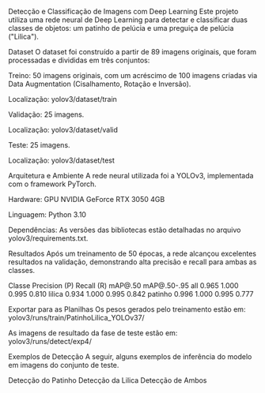 Detecção e Classificação de Imagens com Deep Learning
Este projeto utiliza uma rede neural de Deep Learning para detectar e classificar duas classes de objetos: um patinho de pelúcia e uma preguiça de pelúcia ("Lilica").

Dataset
O dataset foi construído a partir de 89 imagens originais, que foram processadas e divididas em três conjuntos:

Treino: 50 imagens originais, com um acréscimo de 100 imagens criadas via Data Augmentation (Cisalhamento, Rotação e Inversão).

Localização: yolov3/dataset/train

Validação: 25 imagens.

Localização: yolov3/dataset/valid

Teste: 25 imagens.

Localização: yolov3/dataset/test

Arquitetura e Ambiente
A rede neural utilizada foi a YOLOv3, implementada com o framework PyTorch.

Hardware: GPU NVIDIA GeForce RTX 3050 4GB

Linguagem: Python 3.10

Dependências: As versões das bibliotecas estão detalhadas no arquivo yolov3/requirements.txt.

Resultados
Após um treinamento de 50 épocas, a rede alcançou excelentes resultados na validação, demonstrando alta precisão e recall para ambas as classes.

Classe	Precision (P)	Recall (R)	mAP@.50	mAP@.50-.95
all	0.965	1.000	0.995	0.810
lilica	0.934	1.000	0.995	0.842
patinho	0.996	1.000	0.995	0.777

Exportar para as Planilhas
Os pesos gerados pelo treinamento estão em: yolov3/runs/train/PatinhoLilica_YOLOv37/

As imagens de resultado da fase de teste estão em: yolov3/runs/detect/exp4/

Exemplos de Detecção
A seguir, alguns exemplos de inferência do modelo em imagens do conjunto de teste.

Detecção do Patinho
Detecção da Lilica
Detecção de Ambos
